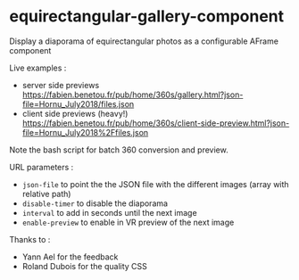 # equirectangular-gallery-component
Display a diaporama of equirectangular photos as a configurable AFrame component

Live examples :
* server side previews https://fabien.benetou.fr/pub/home/360s/gallery.html?json-file=Hornu_July2018/files.json
* client side previews (heavy!) https://fabien.benetou.fr/pub/home/360s/client-side-preview.html?json-file=Hornu_July2018%2Ffiles.json

Note the bash script for batch 360 conversion and preview.

URL parameters :
* `json-file` to point the the JSON file with the different images (array with relative path)
* `disable-timer` to disable the diaporama
* `interval` to add in seconds until the next image
* `enable-preview` to enable in VR preview of the next image

Thanks to :
* Yann Ael for the feedback
* Roland Dubois for the quality CSS
